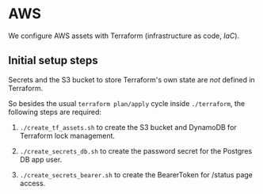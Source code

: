 # AWS

We configure AWS assets with Terraform (infrastructure as code, *IaC*).

## Initial setup steps

Secrets and the S3 bucket to store Terraform's own state are *not*
defined in Terraform.

So besides the usual `terraform plan/apply` cycle inside `./terraform`,
the following steps are required:

1. `./create_tf_assets.sh` to create the S3 bucket and DynamoDB for Terraform
   lock management.

2. `./create_secrets_db.sh` to create the password secret for the Postgres DB app user.

3. `./create_secrets_bearer.sh` to create the BearerToken for /status page access.

